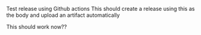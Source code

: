 Test release using Github actions
This should create a release using this as the body
and upload an artifact automatically

This should work now??